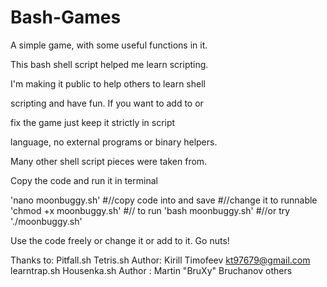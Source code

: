 # Bash-Games
A simple game, with some useful functions in it.

This bash shell script helped me learn scripting.

I'm making it public to help others to learn shell 

scripting and have fun. If you want to add to or

fix the game just keep it strictly in script 

language, no external programs or binary helpers.

Many other shell script pieces were taken from.

Copy the code and run it in terminal 

'nano moonbuggy.sh'
#//copy code into and save
#//change it to runnable 
'chmod +x moonbuggy.sh'
#// to run
'bash moonbuggy.sh'
#//or try
'./moonbuggy.sh'

Use the code freely or change it or add to it. Go nuts!

Thanks to:
Pitfall.sh 
Tetris.sh Author: Kirill Timofeev <kt97679@gmail.com>
learntrap.sh
Housenka.sh Author : Martin "BruXy" Bruchanov
others
